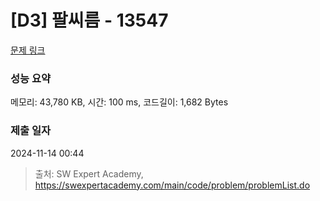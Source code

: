# [D3] 팔씨름 - 13547 

[문제 링크](https://swexpertacademy.com/main/code/problem/problemDetail.do?contestProbId=AX6PP9G6p1sDFAS9) 

### 성능 요약

메모리: 43,780 KB, 시간: 100 ms, 코드길이: 1,682 Bytes

### 제출 일자

2024-11-14 00:44



> 출처: SW Expert Academy, https://swexpertacademy.com/main/code/problem/problemList.do